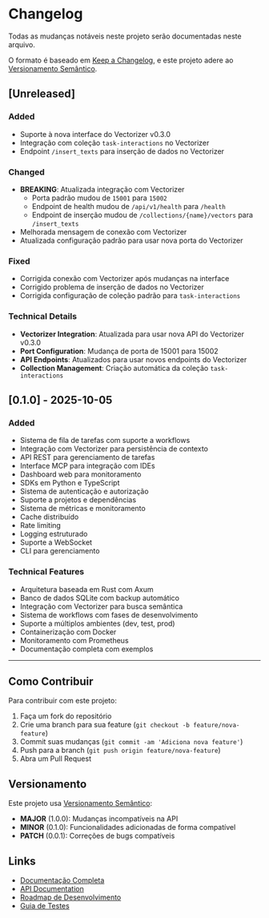 # Changelog

Todas as mudanças notáveis neste projeto serão documentadas neste arquivo.

O formato é baseado em [Keep a Changelog](https://keepachangelog.com/pt-BR/1.0.0/),
e este projeto adere ao [Versionamento Semântico](https://semver.org/lang/pt-BR/).

## [Unreleased]

### Added
- Suporte à nova interface do Vectorizer v0.3.0
- Integração com coleção `task-interactions` no Vectorizer
- Endpoint `/insert_texts` para inserção de dados no Vectorizer

### Changed
- **BREAKING**: Atualizada integração com Vectorizer
  - Porta padrão mudou de `15001` para `15002`
  - Endpoint de health mudou de `/api/v1/health` para `/health`
  - Endpoint de inserção mudou de `/collections/{name}/vectors` para `/insert_texts`
- Melhorada mensagem de conexão com Vectorizer
- Atualizada configuração padrão para usar nova porta do Vectorizer

### Fixed
- Corrigida conexão com Vectorizer após mudanças na interface
- Corrigido problema de inserção de dados no Vectorizer
- Corrigida configuração de coleção padrão para `task-interactions`

### Technical Details
- **Vectorizer Integration**: Atualizada para usar nova API do Vectorizer v0.3.0
- **Port Configuration**: Mudança de porta de 15001 para 15002
- **API Endpoints**: Atualizados para usar novos endpoints do Vectorizer
- **Collection Management**: Criação automática da coleção `task-interactions`

## [0.1.0] - 2025-10-05

### Added
- Sistema de fila de tarefas com suporte a workflows
- Integração com Vectorizer para persistência de contexto
- API REST para gerenciamento de tarefas
- Interface MCP para integração com IDEs
- Dashboard web para monitoramento
- SDKs em Python e TypeScript
- Sistema de autenticação e autorização
- Suporte a projetos e dependências
- Sistema de métricas e monitoramento
- Cache distribuído
- Rate limiting
- Logging estruturado
- Suporte a WebSocket
- CLI para gerenciamento

### Technical Features
- Arquitetura baseada em Rust com Axum
- Banco de dados SQLite com backup automático
- Integração com Vectorizer para busca semântica
- Sistema de workflows com fases de desenvolvimento
- Suporte a múltiplos ambientes (dev, test, prod)
- Containerização com Docker
- Monitoramento com Prometheus
- Documentação completa com exemplos

---

## Como Contribuir

Para contribuir com este projeto:

1. Faça um fork do repositório
2. Crie uma branch para sua feature (`git checkout -b feature/nova-feature`)
3. Commit suas mudanças (`git commit -am 'Adiciona nova feature'`)
4. Push para a branch (`git push origin feature/nova-feature`)
5. Abra um Pull Request

## Versionamento

Este projeto usa [Versionamento Semântico](https://semver.org/lang/pt-BR/):

- **MAJOR** (1.0.0): Mudanças incompatíveis na API
- **MINOR** (0.1.0): Funcionalidades adicionadas de forma compatível
- **PATCH** (0.0.1): Correções de bugs compatíveis

## Links

- [Documentação Completa](docs/COMPLETE_DOCUMENTATION.md)
- [API Documentation](docs/API_DOCUMENTATION.md)
- [Roadmap de Desenvolvimento](docs/DEVELOPMENT_ROADMAP.md)
- [Guia de Testes](docs/TESTING_EXECUTION_GUIDE.md)
